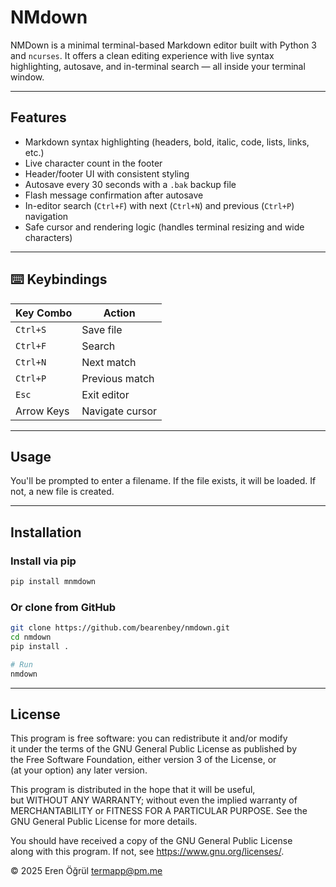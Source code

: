 # NMdown

NMDown is a minimal terminal-based Markdown editor built with Python 3 and `ncurses`. It offers a clean editing experience with live syntax highlighting, autosave, and in-terminal search — all inside your terminal window.

---

## Features

- Markdown syntax highlighting (headers, bold, italic, code, lists, links, etc.)
- Live character count in the footer
- Header/footer UI with consistent styling
- Autosave every 30 seconds with a `.bak` backup file
- Flash message confirmation after autosave
- In-editor search (`Ctrl+F`) with next (`Ctrl+N`) and previous (`Ctrl+P`) navigation
- Safe cursor and rendering logic (handles terminal resizing and wide characters)

---

## ⌨️ Keybindings

| Key Combo   | Action               |
|------------|----------------------|
| `Ctrl+S`   | Save file            |
| `Ctrl+F`   | Search               |
| `Ctrl+N`   | Next match           |
| `Ctrl+P`   | Previous match       |
| `Esc`      | Exit editor          |
| Arrow Keys | Navigate cursor      |

---

## Usage

You'll be prompted to enter a filename. If the file exists, it will be loaded. If not, a new file is created.

---

## Installation

### Install via pip

```bash
pip install mnmdown
```

### Or clone from GitHub

```bash
git clone https://github.com/bearenbey/nmdown.git
cd nmdown
pip install .

# Run
nmdown
```

---

## License

This program is free software: you can redistribute it and/or modify  
it under the terms of the GNU General Public License as published by  
the Free Software Foundation, either version 3 of the License, or  
(at your option) any later version.

This program is distributed in the hope that it will be useful,  
but WITHOUT ANY WARRANTY; without even the implied warranty of  
MERCHANTABILITY or FITNESS FOR A PARTICULAR PURPOSE. See the  
GNU General Public License for more details.

You should have received a copy of the GNU General Public License  
along with this program. If not, see <https://www.gnu.org/licenses/>.

© 2025 Eren Öğrül [termapp@pm.me](mailto:termapp@pm.me)

